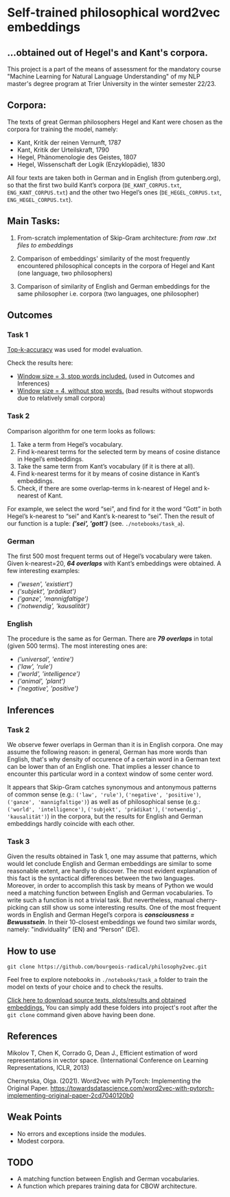 # Self-trained philosophical word2vec embeddings

## ...obtained out of Hegel's and Kant's corpora.

This project is a part of the means of assessment for the mandatory course 
"Machine Learning for Natural Language Understanding" of my NLP master's degree
program at Trier University in the winter semester 22/23. 

## Corpora:
The texts of great German philosophers Hegel and Kant were chosen as the
corpora for training the model, namely:

* Kant, Kritik der reinen Vernunft, 1787
* Kant, Kritik der Urteilskraft, 1790
* Hegel, Phänomenologie des Geistes, 1807
* Hegel, Wissenschaft der Logik (Enzyklopädie), 1830

All four texts are taken both in 
German and in English (from gutenberg.org), so that the first two build Kant’s 
corpora (`DE_KANT_CORPUS.txt`, `ENG_KANT_CORPUS.txt`) and the other two Hegel’s ones 
(`DE_HEGEL_CORPUS.txt`, `ENG_HEGEL_CORPUS.txt`).

## Main Tasks:
1. From-scratch implementation of Skip-Gram architecture: *from raw .txt files to embeddings*

2. Comparison of embeddings' similarity of the most frequently encountered
philosophical concepts in the corpora of Hegel and Kant (one language, two
philosophers)

3. Comparison of similarity of English and German embeddings for the same
philosopher i.e. corpora (two languages, one philosopher)

## Outcomes

### Task 1
[Top-k-accuracy](https://pytorch.org/docs/stable/generated/torch.topk.html) was used for model evaluation.

Check the results here:
* [Window size = 3, stop words included.](https://drive.google.com/drive/folders/1TCP6JXWiHNIi86XK45cPJnp_CsjQe0Sc?usp=sharing) (used in Outcomes and Inferences)
* [Window size = 4, without stop words.](https://drive.google.com/drive/folders/1pj_4nvWPVXE2CrqOw9xCQZ2vyuyZIQyc?usp=sharing) (bad results without stopwords due to relatively small corpora)

### Task 2
Comparison algorithm for one term looks as follows:
1. Take a term from Hegel’s vocabulary.
2. Find k-nearest terms for the selected term by means of cosine distance in
Hegel’s embeddings.
3. Take the same term from Kant’s vocabulary (if it is there at all).
4. Find k-nearest terms for it by means of cosine distance in Kant’s
embeddings.
5. Check, if there are some overlap-terms in k-nearest of Hegel and k-
nearest of Kant.


For example, we select the word “sei”, and find for it the word “Gott” in both Hegel’s
k-nearest to “sei” and Kant’s k-nearest to “sei”. Then the result of our function is a
tuple: ___(&#39;sei&#39;, &#39;gott&#39;)___ (see. `./notebooks/task_a`).

### German
The first 500 most frequent terms out of Hegel’s vocabulary were taken.
Given k-nearest=20, ___64 overlaps___ with Kant’s embeddings were obtained. A few interesting examples:

* _(&#39;wesen&#39;, &#39;existiert&#39;)_
* _(&#39;subjekt&#39;, &#39;prädikat&#39;)_
* _(&#39;ganze&#39;, &#39;mannigfaltige&#39;)_
* _(&#39;notwendig&#39;, &#39;kausalität&#39;)_

### English
The procedure is the same as for German. There are ___79 overlaps___ in total (given 500 terms). The most
interesting ones are:

* _(&#39;universal&#39;, &#39;entire&#39;)_
* _(&#39;law&#39;, &#39;rule&#39;)_
* _(&#39;world&#39;, &#39;intelligence&#39;)_
* _(&#39;animal&#39;, &#39;plant&#39;)_
* _(&#39;negative&#39;, &#39;positive&#39;)_

## Inferences

### Task 2
We observe fewer overlaps in German than it is in English corpora. One may assume the following reason: 
in general, German has more words than English, that's why density of occurence of a certain word in a German text can be
lower than of an English one. That implies a lesser chance to encounter this particular word in a context window 
of some center word.

It appears that Skip-Gram catches synonymous and antonymous patterns of common sense (e.g.:
`('law', 'rule')`, `('negative', 'positive')`, `('ganze', 'mannigfaltige')`) 
as well as of philosophical sense (e.g.: `('world', 'intelligence')`, `('subjekt', 'prädikat')`,
`('notwendig', 'kausalität')`) in the corpora, but the results for English and German embeddings hardly coincide with each other.

### Task 3
Given the results obtained in Task 1, one may assume that patterns, which would let conclude English and German 
embeddings are similar to some reasonable extent, are hardly to discover. The most evident explanation 
of this fact is the syntactical differences between the two languages. Moreover, in order to accomplish this task by
means of Python we would need a matching function between English and German
vocabularies. To write such a function is not a trivial task. But nevertheless, manual
cherry-picking can still show us some interesting results. One of the most frequent
words in English and German Hegel’s corpora is ___consciousness = Bewusstsein___. In
their 10-closest embeddings we found two similar words, namely: "individuality” (EN) and
“Person” (DE).

## How to use
`git clone https://github.com/bourgeois-radical/philosophy2vec.git`

Feel free to explore notebooks in `./notebooks/task_a` folder to train the model on texts of your choice and to check the results.

[Click here to download source texts, plots/results and obtained embeddings.](https://drive.google.com/drive/folders/1rWlO5mntEBYmmrJ30BiBFXxYXrCh8FpT?usp=sharing)
You can simply add these folders into project's root after the `git clone` command given above having been done.

## References
Mikolov T, Chen K, Corrado G, Dean J., Efficient estimation of word representations
in vector space. (International Conference on Learning Representations, ICLR, 2013)

Chernytska, Olga. (2021). Word2vec with PyTorch: Implementing the Original Paper.
https://towardsdatascience.com/word2vec-with-pytorch-implementing-original-paper-2cd7040120b0

## Weak Points
* No errors and exceptions inside the modules.
* Modest corpora. 

## TODO
* A matching function between English and German vocabularies.
* A function which prepares training data for CBOW architecture.


